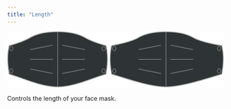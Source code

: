 ```yaml
---
title: "Length"
---
```


![Length option](./length.svg)

Controls the length of your face mask.




